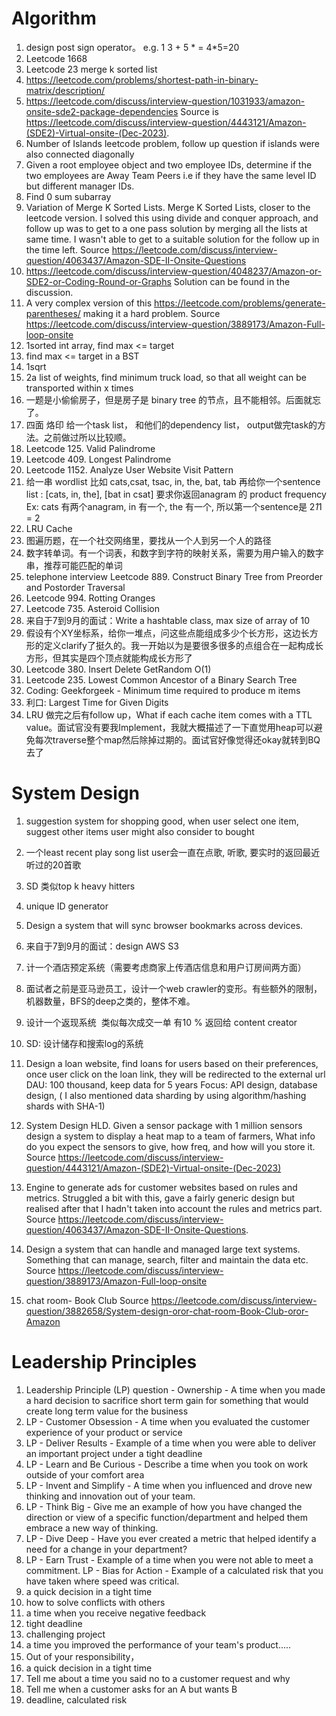 # Algorithm
1. design post sign operator。 e.g. 1 3 + 5 * = 4*5=20
2. Leetcode 1668
3. Leetcode 23 merge k sorted list
1. https://leetcode.com/problems/shortest-path-in-binary-matrix/description/
2. https://leetcode.com/discuss/interview-question/1031933/amazon-onsite-sde2-package-dependencies 
 Source is https://leetcode.com/discuss/interview-question/4443121/Amazon-(SDE2)-Virtual-onsite-(Dec-2023).
3. Number of Islands leetcode problem, follow up question if islands were also connected diagonally
4. Given a root employee object and two employee IDs, determine if the two employees are Away Team Peers i.e if they have the same level ID but different manager IDs.
5. Find 0 sum subarray
6. Variation of Merge K Sorted Lists. Merge K Sorted Lists, closer to the leetcode version. I solved this using divide and conquer approach, and follow up was to get to a one pass solution by merging all the lists at same time. I wasn't able to get to a suitable solution for the follow up in the time left.
  Source https://leetcode.com/discuss/interview-question/4063437/Amazon-SDE-II-Onsite-Questions
7. https://leetcode.com/discuss/interview-question/4048237/Amazon-or-SDE2-or-Coding-Round-or-Graphs
  Solution can be found in the discussion.
8. A very complex version of this https://leetcode.com/problems/generate-parentheses/ making it a hard problem.
   Source https://leetcode.com/discuss/interview-question/3889173/Amazon-Full-loop-onsite
1. 1sorted int array, find max <= target
1. find max <= target in a BST
1. 1sqrt
1. 2a list of weights, find minimum truck load, so that all weight can be transported within x times
2. 一题是小偷偷房子，但是房子是 binary tree 的节点，且不能相邻。后面就忘了。  
1. 四面 烙印 给一个task list， 和他们的dependency list， output做完task的方法。之前做过所以比较顺。
2. Leetcode 125. Valid Palindrome
3. Leetcode 409. Longest Palindrome
4. Leetcode 1152. Analyze User Website Visit Pattern
5. 给一串 wordlist 比如 cats,csat, tsac, in, the, bat, tab
再给你一个sentence list : [cats, in, the], [bat in csat]
要求你返回anagram 的 product frequency
Ex: cats 有两个anagram, in 有一个, the 有一个, 所以第一个se‍‌‌‌‍‌‌‍‌‍‍‍‍‍‌‌‌‌‌‍‌ntence是 2*1*1 = 2
6. LRU Cache
7. 图遍历题，在一个社交网络里，要找从一个人到另一个人的路径
8. 数字转单词。有一个词表，和数字到字符的映射关系，需要为用户输入的数字串，推荐可能匹配的单词
9. telephone interview Leetcode 889. Construct Binary Tree from Preorder and Postorder Traversal
10. Leetcode 994. Rotting Oranges
11. Leetcode 735. Asteroid Collision
12. 来自于7到9月的面试：Write a hashtable class, max size of array of 10
13. 假设有个XY坐标系，给你一堆点，问这些点能组成多少个长方形，这边长方形的定义clarify了挺久的。我一开始以为是要很多很多的点组合在一起构成长方形，但其实是四个顶点就能构成长方形了
14. Leetcode 380. Insert Delete GetRandom O(1)
15. Leetcode 235. Lowest Common Ancestor of a Binary Search Tree
16. Coding: Geekforgeek - Minimum time required to produce m items
17. 利口: Largest Time for Given Digits
18. LRU 做完之后有follow up，What if each cache item comes with a TTL value。面试官没有要我Implement，我就大概描述了一下直觉用heap可以避免每次traverse整个map然后除掉过期的。面试官好像觉得还okay就转到BQ去了

# System Design
1. suggestion system for shopping good, when user select one item, suggest other items user might also consider to bought
2. 一个least recent play song list user会一直在点歌, 听歌, 要实时的返回最近听过的20首歌
3. SD‍‌‌‌‍‌‌‍‌‍‍‍‍‍‌‌‌‌‌‍‌ 类似top k heavy hitters
4. unique ID generator
5. Des‍‌‌‌‍‌‌‍‌‍‍‍‍‍‌‌‌‌‌‍‌ign a system that will sync browser bookmarks across devices.
6. 来自于7到9月的面试：design AWS S3
7. 计一个酒店预定系统（需要考虑商家上传酒店信息和用户订房间两方面）
8. 面试者之前是亚马逊员工，设计一个web crawl‍‌‌‌‍‌‌‍‌‍‍‍‍‍‌‌‌‌‌‍‌er的变形。有些额外的限制，机器数量，BFS的deep之类的，整体不难。
9. 设计一个返现系统  类似每次成交一单 有10 % 返回给 content creator
10. SD: 设计储存和搜索log的系统
11. Design a loan website, find loans for users based on their preferences, once user click on the loan link, they will be redirected to the external url
DAU: 100 thousand, keep data for 5 years
Focus: API design, database design, ( I also mentioned data sharding by using algorithm/hashing shards with SHA-1)

1. System Design HLD. Given a sensor package with 1 million sensors design a system to display a heat map to a team of farmers, What info do you expect the sensors to give, how freq, and how will you store it.
   Source https://leetcode.com/discuss/interview-question/4443121/Amazon-(SDE2)-Virtual-onsite-(Dec-2023)
1.  Engine to generate ads for customer websites based on rules and metrics. Struggled a bit with this, gave a fairly generic design but realised after that I hadn't taken into account the rules and metrics part.
   Source https://leetcode.com/discuss/interview-question/4063437/Amazon-SDE-II-Onsite-Questions.
1. Design a system that can handle and managed large text systems. Something that can manage, search, filter and maintain the data etc.
 Source https://leetcode.com/discuss/interview-question/3889173/Amazon-Full-loop-onsite
1. chat room- Book Club
   Source https://leetcode.com/discuss/interview-question/3882658/System-design-oror-chat-room-Book-Club-oror-Amazon

# Leadership Principles
1. Leadership Principle (LP) question - Ownership - A time when you made a hard decision to sacrifice short term gain for something that would create long term value for the business
3. LP - Customer Obsession - A time when you evaluated the customer experience of your product or service
4. LP - Deliver Results - Example of a time when you were able to deliver an important project under a tight deadline
5. LP - Learn and Be Curious - Describe a time when you took on work outside of your comfort area
6. LP - Invent and Simplify - A time when you influenced and drove new thinking and innovation out of your team.
7. LP - Think Big - Give me an example of how you have changed the direction or view of a specific function/department and helped them embrace a new way of thinking.
8. LP - Dive Deep - Have you ever created a metric that helped identify a need for a change in your department?
9. LP - Earn Trust - Example of a time when you were not able to meet a commitment.
LP - Bias for Action - Example of a calculated risk that you have taken where speed was critical.
1. a quick decision in a tight time
2. how to solve conflicts with others
3. a time when you receive negative feedback
4. tight deadline
5. challenging project
1. a time you improved the performance of your team's product.....
2.  Out of your responsibility，
3.  a quick decision in a tight time
4.  Tell me about a time you said no to a customer request and why
1. Tell me when a customer asks f‍‌‌‌‍‌‌‍‌‍‍‍‍‍‌‌‌‌‌‍‌or an A but wants B
2. deadline, calculated risk
